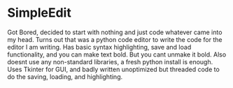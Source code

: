 # SimpleEdit
Got Bored, decided to start with nothing and just code whatever came into my head. Turns out that was a python code editor to write the code for the editor I am writing. Has basic syntax highlighting, save and load functionality, and you can make text bold. But you cant unmake it bold. Also doesnt use any non-standard libraries, a fresh python install is enough. Uses Tkinter for GUI, and badly written unoptimized but threaded code to do the saving, loading, and highlighting.
